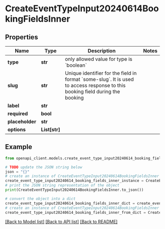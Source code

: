 # CreateEventTypeInput20240614BookingFieldsInner


## Properties

Name | Type | Description | Notes
------------ | ------------- | ------------- | -------------
**type** | **str** | only allowed value for type is &#x60;boolean&#x60; | 
**slug** | **str** | Unique identifier for the field in format &#x60;some-slug&#x60;. It is used to access response to this booking field during the booking | 
**label** | **str** |  | 
**required** | **bool** |  | 
**placeholder** | **str** |  | 
**options** | **List[str]** |  | 

## Example

```python
from openapi_client.models.create_event_type_input20240614_booking_fields_inner import CreateEventTypeInput20240614BookingFieldsInner

# TODO update the JSON string below
json = "{}"
# create an instance of CreateEventTypeInput20240614BookingFieldsInner from a JSON string
create_event_type_input20240614_booking_fields_inner_instance = CreateEventTypeInput20240614BookingFieldsInner.from_json(json)
# print the JSON string representation of the object
print(CreateEventTypeInput20240614BookingFieldsInner.to_json())

# convert the object into a dict
create_event_type_input20240614_booking_fields_inner_dict = create_event_type_input20240614_booking_fields_inner_instance.to_dict()
# create an instance of CreateEventTypeInput20240614BookingFieldsInner from a dict
create_event_type_input20240614_booking_fields_inner_from_dict = CreateEventTypeInput20240614BookingFieldsInner.from_dict(create_event_type_input20240614_booking_fields_inner_dict)
```
[[Back to Model list]](../README.md#documentation-for-models) [[Back to API list]](../README.md#documentation-for-api-endpoints) [[Back to README]](../README.md)


